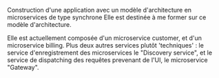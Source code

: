Construction d'une application avec un modèle d'architecture en microservices de type synchrone
Elle est destinée à me former sur ce modèle d'architecture.

Elle est actuellement composée d'un microservice customer, et d'un microservice billing.
Plus deux autres services plutôt 'techniques' : le service d'enregistrement des microservices le "Discovery service",
et le service de dispatching des requêtes prevenant de l'UI, le microservice "Gateway".
